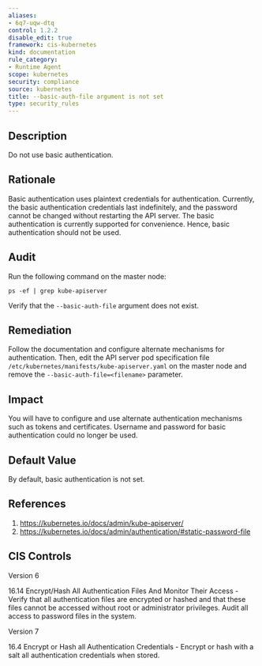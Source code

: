 ```yaml
---
aliases:
- 6q7-uqw-dtq
control: 1.2.2
disable_edit: true
framework: cis-kubernetes
kind: documentation
rule_category:
- Runtime Agent
scope: kubernetes
security: compliance
source: kubernetes
title: --basic-auth-file argument is not set
type: security_rules
---
```


## Description

Do not use basic authentication.

## Rationale

Basic authentication uses plaintext credentials for authentication. Currently, the basic authentication credentials last indefinitely, and the password cannot be changed without restarting the API server. The basic authentication is currently supported for convenience. Hence, basic authentication should not be used.

## Audit

Run the following command on the master node: 
```
ps -ef | grep kube-apiserver
```
Verify that the `--basic-auth-file` argument does not exist.

## Remediation

Follow the documentation and configure alternate mechanisms for authentication. Then, edit the API server pod specification file `/etc/kubernetes/manifests/kube-apiserver.yaml` on the master node and remove the `--basic-auth-file=<filename>` parameter.

## Impact

You will have to configure and use alternate authentication mechanisms such as tokens and certificates. Username and password for basic authentication could no longer be used.

## Default Value

By default, basic authentication is not set.

## References

1. https://kubernetes.io/docs/admin/kube-apiserver/
2. https://kubernetes.io/docs/admin/authentication/#static-password-file

## CIS Controls

Version 6

16.14 Encrypt/Hash All Authentication Files And Monitor Their Access - Verify that all authentication files are encrypted or hashed and that these files cannot be accessed without root or administrator privileges. Audit all access to password files in the system.

Version 7

16.4 Encrypt or Hash all Authentication Credentials - Encrypt or hash with a salt all authentication credentials when stored.
